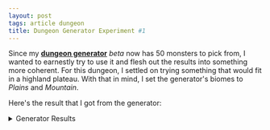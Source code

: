 ```yaml
---
layout: post
tags: article dungeon
title: Dungeon Generator Experiment #1
---
```



Since my **[dungeon generator](/pages/randomdungeon2/)** _beta_ now has 50 monsters to pick from, I wanted to earnestly try to use it and flesh out the results into something more coherent. For this dungeon, I settled on trying something that would fit in a highland plateau. With that in mind, I set the generator's biomes to _Plains_ and _Mountain_.

Here's the result that I got from the generator:

<details markdown="1">
<summary>Generator Results</summary>

**General Dungeon Features**
Eroded by the wind. Levitating islands. Faint odor of cooked food and dried beer. Brisk and cold.

**Monster Encounter Table**
Fast giant hawks. Religious bounty hunters. Griffons. Astral Knights chasing a cosmic villain. Air Elementals protecting the sky.

**Dungeon Rooms**

**MAGICAL WINDMILL**

Medium built room. Huge copper turbine with a bound AIR ELEMENTAL inside. Noise-amplifying crystals. Bear trap. Shattered goat and horse bones.

Loot: 1D100 feet of climbing rope.

**PORTAL TO the PLANE OF COLD**

Small outdoor space. White runic portal spewing clouds and smoke floating on a flying platform. Advice-whispering wind. Tattered banners with a heraldic griffin. Faraway hawk scream.

Denizens: 1 playful AIR ELEMENTAL.

**THIN TALL SPIRE**

Small outdoor space. Gorgeous panorama. Vertigo inducing. Hardy mountain tree. Tattered banners with a heraldic griffin. Supernatural wind with no particular direction.

Loot: 1D4 griffon eggs. A porcelain shield.

**NARROW CLIFFSIDE PATH**

Small outdoor space. Falling pebbles. Hard to run. Broken bones of fallen climbers. Higher outcrop overseeing the area. Bashed-in astral knight helmet.

Denizens: An adventurous ASTRAL KNIGHT and its retinue of 1D10 SOLDIERS.

Loot: 1 shiny bronze ring worth a purse of silver coins tucked in a wall crack near the ceiling.

**WINDSWEPT ROPE BRIDGE**

Large outdoor space. Across a deadly 200' chasm. Can only support 2. Sparrow nests in cracks. New barrel of ale. Everything is scattered as if a whirlwind went through the space.

Denizens: A lost ASTRAL KNIGHT and its retinue of 1D10 SOLDIERS.

Loot: 1D4 hidden scepters.

**HIGHEST PEAK**

Small outdoor space. Above clouds. Snow covered. Hardy mountain tree. Big bird nest. Bounty notice.

Loot: A porcelain breastplate._

</details>



